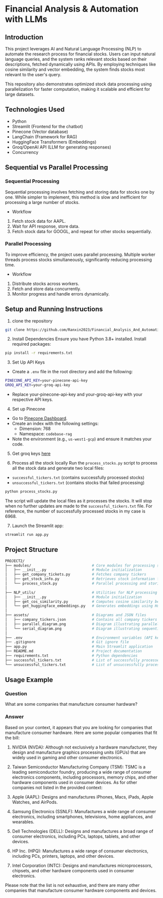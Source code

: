 # Financial Analysis & Automation with LLMs

## Introduction

This project leverages AI and Natural Language Processing (NLP) to automate the research process for financial stocks. Users can input natural language queries, and the system ranks relevant stocks based on their descriptions, fetched dynamically using APIs. By employing techniques like cosine similarity and vector embedding, the system finds stocks most relevant to the user's query.

This repository also demonstrates optimized stock data processing using parallelization for faster computation, making it scalable and efficient for large datasets.


## Technologies Used
- Python
- Streamlit (Frontend for the chatbot)
- Pinecone (Vector database)
- LangChain (Framework for RAG)
- HuggingFace Transformers (Embeddings)
- Groq/OpenAI API (LLM for generating responses)
- Concurrency

## Sequential vs Parallel Processing
### Sequential Processing
Sequential processing involves fetching and storing data for stocks one by one. While simpler to implement, this method is slow and inefficient for processing a large number of stocks.

- Workflow
1. Fetch stock data for AAPL.
2. Wait for API response, store data.
3. Fetch stock data for GOOGL, and repeat for other stocks sequentially.


### Parallel Processing
To improve efficiency, the project uses parallel processing. Multiple worker threads process stocks simultaneously, significantly reducing processing time.

- Workflow
1. Distribute stocks across workers.
2. Fetch and store data concurrently.
3. Monitor progress and handle errors dynamically.

## Setup and Running Instructions
1. clone the repository
```sh
git clone https://github.com/Ranxin2023/Financial_Analysis_And_Automation_with_LLMs_Ranxin
```

2. Install Dependencies
Ensure you have Python 3.8+ installed. Install required packages:
```sh
pip install -r requirements.txt
```

3. Set Up API Keys
- Create a `.env` file in the root directory and add the following:
```sh
PINECONE_API_KEY=your-pinecone-api-key
GROQ_API_KEY=your-groq-api-key
```

- Replace your-pinecone-api-key and your-groq-api-key with your respective API keys.

4. Set up Pinecone
- Go to [Pinecone Dashboard](https://app.pinecone.io/).
- Create an index with the following settings:
    - Dimension: 768
    - Namespace: `codebase-rag`
- Note the environment (e.g., `us-west1-gcp`) and ensure it matches your code.

5. Get groq keys [here](https://console.groq.com/keys)

6. Process all the stock locally
Run the `process_stocks.py` script to process all the stock data and generate two local files:
- `successful_tickers.txt` (contains successfully processed stocks)
- `unsuccessful_tickers.txt` (contains stocks that failed processing)
```sh
python process_stocks.py

```
The script will update the local files as it processes the stocks. It will stop when no further updates are made to the `successful_tickers.txt` file.
For reference, the number of successfully processed stocks in my case is 6968.


7. Launch the Streamlit app:
```sh
streamlit run app.py

```

## Project Structure
```sh
PROJECT2/
├── modules/                            # Core modules for processing stock data
│   ├── __init__.py                     # Module initialization
│   ├── get_company_tickets.py          # Fetches company tickers
│   ├── get_stock_info.py               # Retrieves stock information from Yahoo Finance
│   └── process_stock.py                # Parallel processing and storing of stock data
│
├── NLP_utils/                          # Utilities for NLP processing
│   ├── __init__.py                     # Module initialization
│   ├── get_cos_similarity.py           # Computes cosine similarity between embeddings
│   └── get_huggingface_embeddings.py   # Generates embeddings using HuggingFace
│
├── assets/                             # Diagrams and JSON files
│   ├── company_tickers.json            # Contains all company tickers data
│   ├── parallel_diagram.png            # Diagram illustrating parallel processing
│   └── serial_diagram.png              # Diagram illustrating sequential processing
│
├── .env                                # Environment variables (API keys)
├── .gitignore                          # Git ignore file
├── app.py                              # Main Streamlit application
├── README.md                           # Project documentation
├── requirements.txt                    # Python dependencies
├── successful_tickers.txt              # List of successfully processed tickers
└── unsuccessful_tickers.txt            # List of unsuccessfully processed tickers

```

## Usage Example

### Question
What are some companies that manufacture consumer hardware?

### Answer
Based on your context, it appears that you are looking for companies that manufacture consumer hardware. Here are some popular companies that fit the bill:

1. NVIDIA (NVDA): Although not exclusively a hardware manufacturer, they design and manufacture graphics processing units (GPUs) that are widely used in gaming and other consumer electronics.
2. Taiwan Semiconductor Manufacturing Company (TSM): TSMC is a leading semiconductor foundry, producing a wide range of consumer electronics components, including processors, memory chips, and other hardware components used in consumer devices.
As for other companies not listed in the provided context:

1. Apple (AAPL): Designs and manufactures iPhones, Macs, iPads, Apple Watches, and AirPods.
2. Samsung Electronics (SSNLF): Manufactures a wide range of consumer electronics, including smartphones, televisions, home appliances, and wearables.
3. Dell Technologies (DELL): Designs and manufactures a broad range of consumer electronics, including PCs, laptops, tablets, and other devices.
4. HP Inc. (HPQ): Manufactures a wide range of consumer electronics, including PCs, printers, laptops, and other devices.
5. Intel Corporation (INTC): Designs and manufactures microprocessors, chipsets, and other hardware components used in consumer electronics.

Please note that the list is not exhaustive, and there are many other companies that manufacture consumer hardware components and devices.